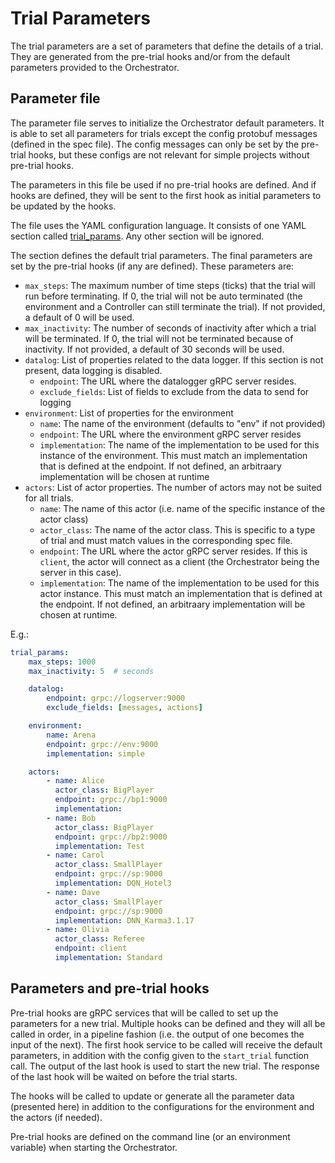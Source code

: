 # Trial Parameters

The trial parameters are a set of parameters that define the details of a trial. They are generated from the pre-trial hooks and/or from the default parameters provided to the Orchestrator.

## Parameter file

The parameter file serves to initialize the Orchestrator default parameters. It is able to set all parameters for trials except the config protobuf messages (defined in the spec file). The config messages can only be set by the pre-trial hooks, but these configs are not relevant for simple projects without pre-trial hooks.

The parameters in this file be used if no pre-trial hooks are defined. And if hooks are defined, they will be sent to the first hook as initial parameters to be updated by the hooks.

The file uses the YAML configuration language.  It consists of one YAML section called [trial_params](#trial-params). Any other section will be ignored.

The section defines the default trial parameters. The final parameters are set by the pre-trial hooks (if any are defined).
These parameters are:

-   `max_steps`: The maximum number of time steps (ticks) that the trial will run before terminating. If 0, the trial will not be auto terminated (the environment and a Controller can still terminate the trial). If not provided, a default of 0 will be used.
-   `max_inactivity`: The number of seconds of inactivity after which a trial will be terminated. If 0, the trial will not be terminated because of inactivity. If not provided, a default of 30 seconds will be used.
-   `datalog`: List of properties related to the data logger. If this section is not present, data logging is disabled.
    -   `endpoint`: The URL where the datalogger gRPC server resides.
    -   `exclude_fields`: List of fields to exclude from the data to send for logging
-   `environment`: List of properties for the environment
    -   `name`: The name of the environment (defaults to "env" if not provided)
    -   `endpoint`: The URL where the environment gRPC server resides
    -   `implementation`: The name of the implementation to be used for this instance of the environment. This must match an implementation that is defined at the endpoint. If not defined, an arbitraary implementation will be chosen at runtime
-   `actors`: List of actor properties. The number of actors may not be suited for all trials.
    -   `name`: The name of this actor (i.e. name of the specific instance of the actor class)
    -   `actor_class`: The name of the actor class. This is specific to a type of trial and must match values in the corresponding spec file.
    -   `endpoint`: The URL where the actor gRPC server resides. If this is `client`, the actor will connect as a client (the Orchestrator being the server in this case).
    -   `implementation`: The name of the implementation to be used for this actor instance. This must match an implementation that is defined at the endpoint. If not defined, an arbitraary implementation will be chosen at runtime.

E.g.:

```yaml
trial_params:
    max_steps: 1000
    max_inactivity: 5  # seconds

    datalog:
        endpoint: grpc://logserver:9000
        exclude_fields: [messages, actions]

    environment:
        name: Arena
        endpoint: grpc://env:9000
        implementation: simple

    actors:
        - name: Alice
          actor_class: BigPlayer
          endpoint: grpc://bp1:9000
          implementation:
        - name: Bob
          actor_class: BigPlayer
          endpoint: grpc://bp2:9000
          implementation: Test
        - name: Carol
          actor_class: SmallPlayer
          endpoint: grpc://sp:9000
          implementation: DQN_Hotel3
        - name: Dave
          actor_class: SmallPlayer
          endpoint: grpc://sp:9000
          implementation: DNN_Karma3.1.17
        - name: Olivia
          actor_class: Referee
          endpoint: client
          implementation: Standard
```

## Parameters and pre-trial hooks

Pre-trial hooks are gRPC services that will be called to set up the parameters for a new trial. Multiple hooks can be defined and they will all be called in order, in a pipeline fashion (i.e. the output of one becomes the input of the next). The first hook service to be called will receive the default parameters, in addition with the config given to the `start_trial` function call. The output of the last hook is used to start the new trial. The response of the last hook will be waited on before the trial starts.

The hooks will be called to update or generate all the parameter data (presented here) in addition to the configurations for the environment and the actors (if needed).

Pre-trial hooks are defined on the command line (or an environment variable) when starting the Orchestrator.
